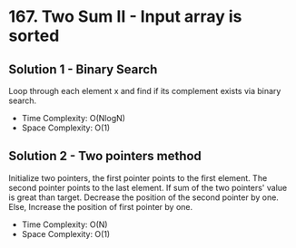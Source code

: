 # 167. Two Sum II - Input array is sorted
## Solution 1 - Binary Search
Loop through each element x and find if its complement exists via binary search.
* Time Complexity: O(NlogN)
* Space Complexity: O(1)

## Solution 2 - Two pointers method
Initialize two pointers, the first pointer points to the first element. The second pointer points to the last element. If sum of the two pointers' value is great than target. Decrease the position of the second pointer by one. Else, Increase the position of first pointer by one. 
* Time Complexity: O(N)
* Space Complexity: O(1)